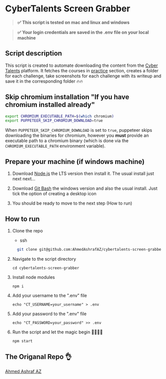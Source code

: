 # CyberTalents Screen Grabber

> **✅ This script is tested on mac and linux and windows**

> **✅ Your login credentials are saved in the .env file on your local machine**

## Script description

This script is created to automate downloading the content from the [Cyber Talents](https://cybertalents.com/) platform. It fetches the courses in [practice](https://cybertalents.com/challenges) section, creates a folder for each challenge, take screenshots for each challenge with its writeup and save it in the corresponding folder 🔥🔥

## Skip chromium installation "If you have chromium installed already"

```bash
export CHROMIUM_EXECUTABLE_PATH=$(which chromium)
export PUPPETEER_SKIP_CHROMIUM_DOWNLOAD=true
```

When `PUPPETEER_SKIP_CHROMIUM_DOWNLOAD` is set to `true`, puppeteer skips downloading the binaries for chromium, however you **must** provide an executable path to a chromium binary (which is done via the `CHROMIUM_EXECUTABLE_PATH` environment variable).

## Prepare your machine (if windows machine)

1. Download [Node.js](https://nodejs.org/en/) the LTS version then install it. The usual install just next next...

2. Download [Git Bash](https://git-scm.com/downloads) the windows version and also the usual install. Just tick the option of creating a desktop icon

3. You should be ready to move to the next step (How to run)

## How to run

1.  Clone the repo

    - ssh

    ```bash
      git clone git@github.com:AhmedAshrafAZ/cybertalents-screen-grabber.git
    ```
2.  Navigate to the script directory

    ```
    cd cybertalents-screen-grabber
    ```

3.  Install node modules

    ```
    npm i
    ```

4.  Add your username to the ".env" file

    ```
    echo "CT_USERNAME=your_username" > .env
    ```

5.  Add your password to the ".env" file

    ```
    echo "CT_PASSWORD=your_password" >> .env
    ```

6.  Run the script and let the magic begin 🎩🎩🔥🔥
    ```
    npm start
    ```

## The Origanal Repo 👌

[Ahmed Ashraf AZ](https://github.com/AhmedAshrafAZ/cybertalents-screen-grabber)
